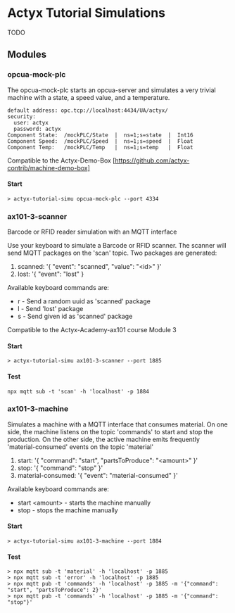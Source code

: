 # Actyx Tutorial Simulations

TODO

## Modules

### opcua-mock-plc

The opcua-mock-plc starts an opcua-server and simulates a very trivial machine with a state, a speed value, and a temperature.

```
default address: opc.tcp://localhost:4434/UA/actyx/
security:
  user: actyx
  password: actyx
Component State:  /mockPLC/State  |  ns=1;s=state  |  Int16
Component Speed:  /mockPLC/Speed  |  ns=1;s=speed  |  Float
Component Temp:   /mockPLC/Temp   |  ns=1;s=temp   |  Float
```

Compatible to the Actyx-Demo-Box [https://github.com/actyx-contrib/machine-demo-box]

#### Start

```
> actyx-tutorial-simu opcua-mock-plc --port 4334
```

### ax101-3-scanner

Barcode or RFID reader simulation with an MQTT interface

Use your keyboard to simulate a Barcode or RFID scanner.
The scanner will send MQTT packages on the 'scan' topic.
Two packages are generated:

1. scanned: '{ "event": "scanned", "value": "\<id\>" }'
2. lost: '{ "event": "lost" }

Available keyboard commands are:

- r - Send a random uuid as 'scanned' package
- l - Send 'lost' package
- s <ID> - Send given id as 'scanned' package

Compatible to the Actyx-Academy-ax101 course Module 3

#### Start

```
> actyx-tutorial-simu ax101-3-scanner --port 1885
```

#### Test

```
npx mqtt sub -t 'scan' -h 'localhost' -p 1884
```

### ax101-3-machine

Simulates a machine with a MQTT interface that consumes material.
On one side, the machine listens on the topic 'commands' to start and stop the production.
On the other side, the active machine emits frequently 'material-consumed' events on the topic 'material'

1. start: '{ "command": "start", "partsToProduce": "\<amount\>" }'
2. stop: '{ "command": "stop" }'
3. material-consumed: '{ "event": "material-consumed" }'

Available keyboard commands are:

- start \<amount\> - starts the machine manually
- stop - stops the machine manually

#### Start

```
> actyx-tutorial-simu ax101-3-machine --port 1884
```

#### Test

```
> npx mqtt sub -t 'material' -h 'localhost' -p 1885
> npx mqtt sub -t 'error' -h 'localhost' -p 1885
> npx mqtt pub -t 'commands' -h 'localhost' -p 1885 -m '{"command": "start", "partsToProduce": 2}'
> npx mqtt pub -t 'commands' -h 'localhost' -p 1885 -m '{"command": "stop"}'
```
